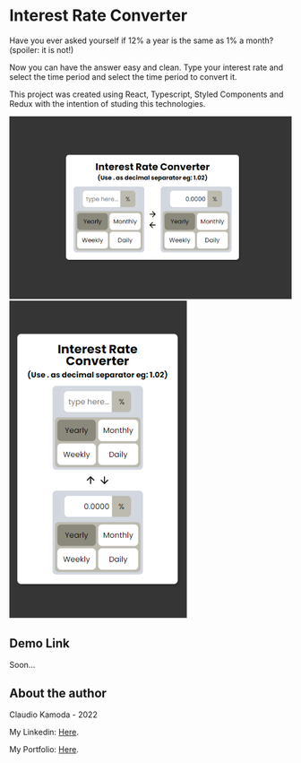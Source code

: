 # Interest Rate Converter

Have you ever asked yourself if 12% a year is the same as 1% a month? (spoiler: it is not!)

Now you can have the answer easy and clean. Type your interest rate and select the time period and select the time period to convert it.

This project was created using React, Typescript, Styled Components and Redux with the intention of studing this technologies.

![Final Look Desktop](https://github.com/ClaudioKamoda/Interest-Rate/blob/main/src/images/FinalLookDesktop.png)
![Final Look Mobile](https://github.com/ClaudioKamoda/Interest-Rate/blob/main/src/images/FinalLookMobile.png)

## Demo Link

Soon...

## About the author

Claudio Kamoda - 2022

My Linkedin: [Here](https://www.linkedin.com/in/claudiojlf/).

My Portfolio: [Here](https://claudiokamoda.github.io/Portfolio/).
